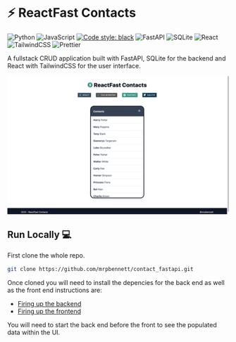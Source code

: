 # :zap: ReactFast Contacts

![Python](https://img.shields.io/badge/python-3776AB.svg?&style=for-the-badge&logo=python&logoColor=white)
![JavaScript](https://img.shields.io/badge/javascript-323330.svg?&style=for-the-badge&logo=javascript&logoColor=F7DF1E)
[![Code style: black](https://img.shields.io/badge/code%20style-black-000000.svg?style=for-the-badge)](https://github.com/psf/black)
![FastAPI](https://img.shields.io/badge/fastapi-009688.svg?&style=for-the-badge&logo=fastapi&logoColor=white)
![SQLite](https://img.shields.io/badge/sqlite-003B57.svg?&style=for-the-badge&logo=sqlite&logoColor=white)
![React](https://img.shields.io/badge/react-35495e.svg?&style=for-the-badge&logo=react&logoColor=61DAFB)
![TailwindCSS](https://img.shields.io/badge/tailwindcss-gray.svg?&style=for-the-badge&logo=tailwindcss&logoColor=06B6D4)
![Prettier](https://img.shields.io/badge/prettier-F7B93E.svg?&style=for-the-badge&logo=prettier&logoColor=white)

A fullstack CRUD application built with FastAPI, SQLite for the backend and React with TailwindCSS for the user interface.

![UI](images/ui.png)

## Run Locally 💻

First clone the whole repo.

```bash
git clone https://github.com/mrpbennett/contact_fastapi.git
```

Once cloned you will need to install the depencies for the back end as well as the front end instructions are:

- [Firing up the backend](backend/README.md)
- [Firing up the frontend](frontend/README.md)

You will need to start the back end before the front to see the populated data within the UI.
